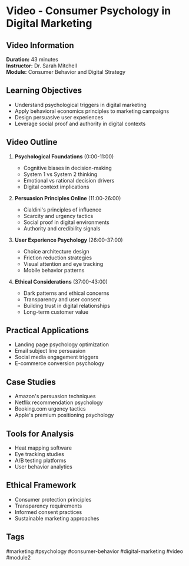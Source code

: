 # Video - Consumer Psychology in Digital Marketing

## Video Information
**Duration:** 43 minutes  
**Instructor:** Dr. Sarah Mitchell  
**Module:** Consumer Behavior and Digital Strategy  

## Learning Objectives
- Understand psychological triggers in digital marketing
- Apply behavioral economics principles to marketing campaigns
- Design persuasive user experiences
- Leverage social proof and authority in digital contexts

## Video Outline
1. **Psychological Foundations** (0:00-11:00)
   - Cognitive biases in decision-making
   - System 1 vs System 2 thinking
   - Emotional vs rational decision drivers
   - Digital context implications

2. **Persuasion Principles Online** (11:00-26:00)
   - Cialdini's principles of influence
   - Scarcity and urgency tactics
   - Social proof in digital environments
   - Authority and credibility signals

3. **User Experience Psychology** (26:00-37:00)
   - Choice architecture design
   - Friction reduction strategies
   - Visual attention and eye tracking
   - Mobile behavior patterns

4. **Ethical Considerations** (37:00-43:00)
   - Dark patterns and ethical concerns
   - Transparency and user consent
   - Building trust in digital relationships
   - Long-term customer value

## Practical Applications
- Landing page psychology optimization
- Email subject line persuasion
- Social media engagement triggers
- E-commerce conversion psychology

## Case Studies
- Amazon's persuasion techniques
- Netflix recommendation psychology
- Booking.com urgency tactics
- Apple's premium positioning psychology

## Tools for Analysis
- Heat mapping software
- Eye tracking studies
- A/B testing platforms
- User behavior analytics

## Ethical Framework
- Consumer protection principles
- Transparency requirements
- Informed consent practices
- Sustainable marketing approaches

## Tags
#marketing #psychology #consumer-behavior #digital-marketing #video #module2
